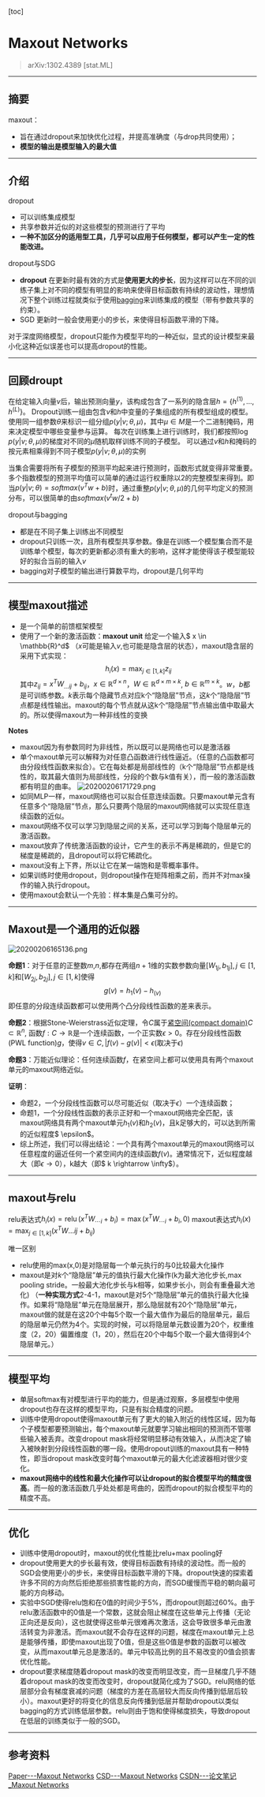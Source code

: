 <!-- toc -->
[toc]
# Maxout Networks
>arXiv:1302.4389 [stat.ML]

---

## 摘要
maxout：
- 旨在通过dropout来加快优化过程，并提高准确度（与drop共同使用）；
- **模型的输出是模型输入的最大值**

---

## 介绍
dropout
- 可以训练集成模型
- 共享参数并近似的对这些模型的预测进行了平均
- **一种不加区分的适用型工具，几乎可以应用于任何模型，都可以产生一定的性能改进。**


dropout与SDG
- **dropout**
在更新时最有效的方式是**使用更大的步长**，因为这样可以在不同的训练子集上对不同的模型有明显的影响来使得目标函数有持续的波动性，理想情况下整个训练过程就类似于使用[bagging](https://zh.wikipedia.org/wiki/Bagging%E7%AE%97%E6%B3%95)来训练集成的模型（带有参数共享的约束）。
- SGD
更新时一般会使用更小的步长，来使得目标函数平滑的下降。

对于深度网络模型，dropout只能作为模型平均的一种近似，显式的设计模型来最小化这种近似误差也可以提高dropout的性能。

---

## 回顾droupt
在给定输入向量$v$后，输出预测向量$y$，该构成包含了一系列的隐含层$h=\{h^{(1)},...,h^{(L)}\}$。
Dropout训练一组由包含$v$和$h$中变量的子集组成的所有模型组成的模型。使用同一组参数$\theta$来标识一组分组$p(y | v ; \theta, \mu)$，其中$\mu \in M$是一个二进制掩码，用来决定模型中哪些变量参与运算。
每次在训练集上进行训练时，我们都按照$\log p(y | v ; \theta, \mu)$的梯度对不同的$\mu$随机取样训练不同的子模型。
可以通过$v$和$h$和掩码的按元素相乘得到不同子模型$p(y | v ; \theta, \mu)$的实例

当集合需要将所有子模型的预测平均起来进行预测时，函数形式就变得非常重要。
多个指数模型的预测平均值可以简单的通过运行权重除以2的完整模型来得到。即当$p(y|v;\theta) = softmax(v^Tw+b)$时，通过重整$p(y|v;\theta,\mu)$的几何平均定义的预测分布，可以很简单的由$softmax(v^tw/2+b)$



dropout与bagging
- 都是在不同子集上训练出不同模型
- dropout只训练一次，且所有模型共享参数。像是在训练一个模型集合而不是训练单个模型，每次的更新都必须有重大的影响，这样才能使得该子模型能较好的拟合当前的输入$v$
- bagging对子模型的输出进行算数平均，dropout是几何平均

---

## 模型maxout描述
- 是一个简单的前馈框架模型
- 使用了一个新的激活函数：**maxout unit**
给定一个输入$ x \in \mathbb{R}^d$ （$x$可能是输入$v$,也可能是隐含层的状态），maxout隐含层的采用下式实现：
$$
h_{i}(x)=\max _{j \in[1, k]} z_{i j}
$$
其中$z_{i j}=x^{T} W_{\ldots i j}+b_{i j}$，$x \in \mathbb{R}^{d \times n}$，$W \in \mathbb{R}^{d \times m \times k}$, $b \in \mathbb{R}^{m \times k}$。$w$，$b$都是可训练参数。$k$表示每个隐藏节点对应k个“隐隐层”节点，这$k$个“隐隐层”节点都是线性输出。maxout的每个节点就从这k个“隐隐层”节点输出值中取最大的。所以使得maxout为一种非线性的变换

**Notes**
- maxout因为有参数同时为非线性，所以既可以是网络也可以是激活器
- 单个maxout单元可以解释为对任意凸函数进行线性逼近。（任意的凸函数都可由分段线性函数来拟合）。它在每处都是局部线性的（k个“隐隐层”节点都是线性的，取其最大值则为局部线性，分段的个数与k值有关），而一般的激活函数都有明显的曲率。
![20200206171729.png](https://image.zkhweb.top/20200206171729.png)
- 如同MLP一样，maxout网络也可以拟合任意连续函数。只要maxout单元含有任意多个“隐隐层”节点，那么只要两个隐层的maxout网络就可以实现任意连续函数的近似。
- maxout网络不仅可以学习到隐层之间的关系，还可以学习到每个隐层单元的激活函数。
- maxout放弃了传统激活函数的设计，它产生的表示不再是稀疏的，但是它的梯度是稀疏的，且dropout可以将它稀疏化。
- maxout没有上下界，所以让它在某一端饱和是零概率事件。
- 如果训练时使用dropout，则dropout操作在矩阵相乘之前，而并不对max操作的输入执行dropout。
- 使用maxout会默认一个先验：样本集是凸集可分的。

---

## Maxout是一个通用的近似器

![20200206165136.png](https://image.zkhweb.top/20200206165136.png)

**命题1**：对于任意的正整数$m$,$n$,都存在两组$n+1$维的实数参数向量$[W_{1j}, b_{1j}], j \in [1, k]$和$[W_{2j}, b_{2j}], j \in [1, k]$使得$$ g(v) = h_1(v) - h_(v)$$ 即任意的分段连续函数都可以使用两个凸分段线性函数的差来表示。

**命题2**：根据Stone-Weierstrass近似定理，令$C$属于[紧空间(compact domain)](https://zh.wikipedia.org/wiki/%E7%B4%A7%E7%A9%BA%E9%97%B4)$C \subset \mathbb{R}^{n}$, 函数$f: C \rightarrow \mathbb{R}$是一个连续函数，一个正实数$\epsilon>0$。存在分段线性函数(PWL function)$g$，使得$v \in C,|f(v)-g(v)|<\epsilon$(取决于$\epsilon$)

**命题3**：万能近似理论：任何连续函数$f$，在紧空间上都可以使用具有两个maxout单元的maxout网络近似。

**证明**：
- 命题2，一个分段线性函数可以尽可能近似（取决于$\epsilon$）一个连续函数；
- 命题1，一个分段线性函数的表示正好和一个maxout网络完全匹配，该maxout网络具有两个maxout单元$h_1(v)$和$h_2(v)$，且k足够大的，可以达到所需的近似程度$ \epsilon$。
- 综上所述，我们可以得出结论：一个具有两个maxout单元的maxout网络可以任意程度的逼近任何一个紧空间内的连续函数$f(v)$。通常情况下，近似程度越大（即$\epsilon \rightarrow 0$），k越大（即$ k \rightarrow \infty$）。

---

## maxout与relu
relu表达式$h_{i}(x)=\operatorname{relu}\left(x^{T} W_{\cdots i}+b_{i}\right)=\max \left(x^{T} W_{\cdots i}+b_{i}, 0\right)$
maxout表达式$h_{i}(x)=\max _{j \in[1, k]}\left(x^{T} W \ldots i j+b_{i j}\right)$

唯一区别
- relu使用的max(x,0)是对隐层每一个单元执行的与0比较最大化操作
- maxout是对$k$个“隐隐层”单元的值执行最大化操作(k为最大池化步长,max pooling stride。一般最大池化步长与k相等，如果步长小，则会有重叠最大池化)
（**一种实现方式**2-4-1，maxout是对5个“隐隐层”单元的值执行最大化操作。如果将“隐隐层”单元在隐层展开，那么隐层就有20个“隐隐层”单元，maxout做的就是在这20个中每5个取一个最大值作为最后的隐层单元，最后的隐层单元仍然为4个。实现的时候，可以将隐层单元数设置为20个，权重维度（2，20）偏置维度（1，20），然后在20个中每5个取一个最大值得到4个隐层单元。）

---

## 模型平均
- 单层softmax有对模型进行平均的能力，但是通过观察，多层模型中使用dropout也存在这样的模型平均，只是有拟合精度的问题。
- 训练中使用dropout使得maxout单元有了更大的输入附近的线性区域，因为每个子模型都要预测输出，每个maxout单元就要学习输出相同的预测而不管哪些输入被丢弃。改变dropout mask将经常明显移动有效输入，从而决定了输入被映射到分段线性函数的哪一段。使用dropout训练的maxout具有一种特性，即当dropout mask改变时每个maxout单元的最大化滤波器相对很少变化。
- **maxout网络中的线性和最大化操作可以让dropout的拟合模型平均的精度很高**。而一般的激活函数几乎处处都是弯曲的，因而dropout的拟合模型平均的精度不高。

---

## 优化
- 训练中使用dropout时，maxout的优化性能比relu+max pooling好
- dropout使用更大的步长最有效，使得目标函数有持续的波动性。而一般的SGD会使用更小的步长，来使得目标函数平滑的下降。dropout快速的探索着许多不同的方向然后拒绝那些损害性能的方向，而SGD缓慢而平稳的朝向最可能的方向移动。
- 实验中SGD使得relu饱和在0值的时间少于5%，而dropout则超过60%。由于relu激活函数中的0值是一个常数，这就会阻止梯度在这些单元上传播（无论正向还是反向），这也就使得这些单元很难再次激活，这会导致很多单元由激活转变为非激活。而maxout就不会存在这样的问题，梯度在maxout单元上总是能够传播，即使maxout出现了0值，但是这些0值是参数的函数可以被改变，从而maxout单元总是激活的。单元中较高比例的且不易改变的0值会损害优化性能。
- dropout要求梯度随着dropout mask的改变而明显改变，而一旦梯度几乎不随着dropout mask的改变而改变时，dropout就简化成为了SGD。relu网络的低层部分会有梯度衰减的问题（梯度的方差在高层较大而反向传播到低层后较小）。maxout更好的将变化的信息反向传播到低层并帮助dropout以类似bagging的方式训练低层参数。relu则由于饱和使得梯度损失，导致dropout在低层的训练类似于一般的SGD。



---

## 参考资料
[Paper---Maxout Networks](https://arxiv.org/abs/1302.4389)
[CSD---Maxout Networks](https://blog.csdn.net/zhufenghao/article/details/52527047)
[CSDN---论文笔记_Maxout Networks](https://blog.csdn.net/maqian5/article/details/91880468)